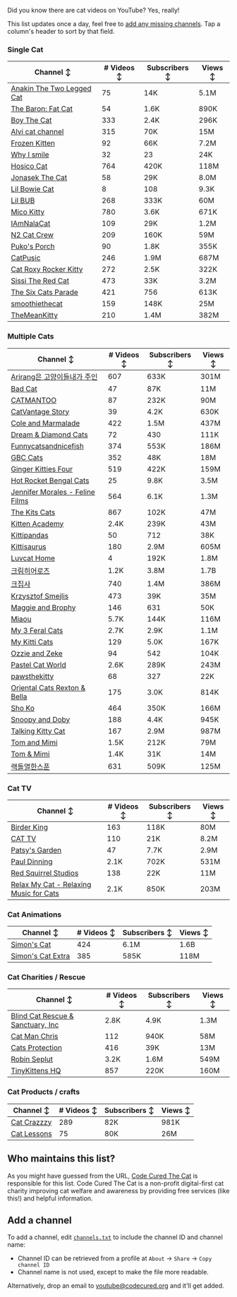 Did you know there are cat videos on YouTube? Yes, really!

This list updates once a day, feel free to [add any missing channels](#add-a-channel). Tap a column's header to sort by that field.


### Single Cat

| Channel ↕ | # Videos ↕ | Subscribers ↕ | Views ↕ |
| --- | --- | --- | --- |
| [Anakin The Two Legged Cat](https://youtube.com/@anakintwolegs) | 75 | 14K | 5.1M |
| [The Baron: Fat Cat](https://youtube.com/@thebaronfatcat6603) | 54 | 1.6K | 890K |
| [Boy The Cat](https://youtube.com/@boythecat) | 333 | 2.4K | 296K |
| [Alvi cat channel](https://youtube.com/@alvicatchannel) | 315 | 70K | 15M |
| [Frozen Kitten](https://youtube.com/@frozenkitten) | 92 | 66K | 7.2M |
| [Why I smile](https://youtube.com/@whyismile) | 32 | 23 | 24K |
| [Hosico Cat](https://youtube.com/@hosico_cat) | 764 | 420K | 118M |
| [Jonasek The Cat](https://youtube.com/@jonasekthecat) | 58 | 29K | 8.0M |
| [Lil Bowie Cat](https://youtube.com/@lilbowiecat9121) | 8 | 108 | 9.3K |
| [Lil BUB](https://youtube.com/@lilbub) | 268 | 333K | 60M |
| [Mico Kitty](https://youtube.com/@micokitty) | 780 | 3.6K | 671K |
| [IAmNalaCat](https://youtube.com/@iamnalacat) | 109 | 29K | 1.2M |
| [N2 Cat Crew](https://youtube.com/@n2catcrew) | 209 | 160K | 59M |
| [Puko's Porch](https://youtube.com/@pukosporch) | 90 | 1.8K | 355K |
| [CatPusic](https://youtube.com/@catpusic) | 246 | 1.9M | 687M |
| [Cat Roxy Rocker Kitty](https://youtube.com/@rockerroxy) | 272 | 2.5K | 322K |
| [Sissi The Red Cat](https://youtube.com/@veterinarylife) | 473 | 33K | 3.2M |
| [The Six Cats Parade](https://youtube.com/@thesixcatsparade) | 421 | 756 | 613K |
| [smoothiethecat](https://youtube.com/@smoothiethecat) | 159 | 148K | 25M |
| [TheMeanKitty](https://youtube.com/@themeankitty) | 210 | 1.4M | 382M |

### Multiple Cats

| Channel ↕ | # Videos ↕ | Subscribers ↕ | Views ↕ |
| --- | --- | --- | --- |
| [Arirang은 고양이들내가 주인](https://youtube.com/@arirang3) | 607 | 633K | 301M |
| [Bad Cat](https://youtube.com/@badcattube) | 47 | 87K | 11M |
| [CATMANTOO](https://youtube.com/@catmantoo) | 87 | 232K | 90M |
| [CatVantage Story](https://youtube.com/@catvantagestory) | 39 | 4.2K | 630K |
| [Cole and Marmalade](https://youtube.com/@coleandmarmalade) | 422 | 1.5M | 437M |
| [Dream & Diamond Cats](https://youtube.com/@dreamdiamondcats) | 72 | 430 | 111K |
| [Funnycatsandnicefish](https://youtube.com/@funnycatsandnicefish) | 374 | 553K | 186M |
| [GBC Cats](https://youtube.com/@gbccats) | 352 | 48K | 18M |
| [Ginger Kitties Four](https://youtube.com/@gingerkittiesfour) | 519 | 422K | 159M |
| [Hot Rocket Bengal Cats](https://youtube.com/@hotrocketbengalcats) | 25 | 9.8K | 3.5M |
| [Jennifer Morales - Feline Films](https://youtube.com/@jennifermoralesfelinefilms) | 564 | 6.1K | 1.3M |
| [The Kits Cats](https://youtube.com/@drnworbskitscats) | 867 | 102K | 47M |
| [Kitten Academy](https://youtube.com/@kittenacademy) | 2.4K | 239K | 43M |
| [Kittipandas](https://youtube.com/@kittipandas) | 50 | 712 | 38K |
| [Kittisaurus](https://youtube.com/@kittisaurus) | 180 | 2.9M | 605M |
| [Luvcat Home](https://youtube.com/@claireluvcat) | 4 | 192K | 1.8M |
| [크림히어로즈](https://youtube.com/@creamheros) | 1.2K | 3.8M | 1.7B |
| [크집사](https://youtube.com/@claire_luvcat) | 740 | 1.4M | 386M |
| [Krzysztof Smejlis](https://youtube.com/@bobonikita) | 473 | 39K | 35M |
| [Maggie and Brophy](https://youtube.com/@maggieandbrophy1327) | 146 | 631 | 50K |
| [Miaou](https://youtube.com/@miaou-cat) | 5.7K | 144K | 116M |
| [My 3 Feral Cats](https://youtube.com/@my3feralcats) | 2.7K | 2.9K | 1.1M |
| [My Kitti Cats](https://youtube.com/@mykitticats) | 129 | 5.0K | 167K |
| [Ozzie and Zeke](https://youtube.com/@ozzieandzeke) | 94 | 542 | 104K |
| [Pastel Cat World](https://youtube.com/@pastelcatworld) | 2.6K | 289K | 243M |
| [pawsthekitty](https://youtube.com/@pawsthekitty) | 68 | 327 | 22K |
| [Oriental Cats Rexton & Bella](https://youtube.com/@rextonorientalcat) | 175 | 3.0K | 814K |
| [Sho Ko](https://youtube.com/@shortyandkodi) | 464 | 350K | 166M |
| [Snoopy and Doby](https://youtube.com/@snoopyanddoby) | 188 | 4.4K | 945K |
| [Talking Kitty Cat](https://youtube.com/@stevecash83) | 167 | 2.9M | 987M |
| [Tom and Mimi](https://youtube.com/@tomandmimi) | 1.5K | 212K | 79M |
| [Tom & Mimi](https://youtube.com/@tom_and_mimi) | 1.4K | 31K | 14M |
| [랙돌열한스푼](https://youtube.com/@unboxingragdolls) | 631 | 509K | 125M |

### Cat TV

| Channel ↕ | # Videos ↕ | Subscribers ↕ | Views ↕ |
| --- | --- | --- | --- |
| [Birder King](https://youtube.com/@birderking) | 163 | 118K | 80M |
| [CAT TV](https://youtube.com/@cattvgames) | 110 | 21K | 8.2M |
| [Patsy's Garden](https://youtube.com/@patsysgarden) | 47 | 7.7K | 2.9M |
| [Paul Dinning](https://youtube.com/@pauldinningwildlifeincornwall) | 2.1K | 702K | 531M |
| [Red Squirrel Studios](https://youtube.com/@redsquirrelstudios) | 138 | 22K | 11M |
| [Relax My Cat - Relaxing Music for Cats](https://youtube.com/@relaxmycat) | 2.1K | 850K | 203M |

### Cat Animations

| Channel ↕ | # Videos ↕ | Subscribers ↕ | Views ↕ |
| --- | --- | --- | --- |
| [Simon's Cat](https://youtube.com/@simonscat) | 424 | 6.1M | 1.6B |
| [Simon's Cat Extra](https://youtube.com/@simonscatextra) | 385 | 585K | 118M |

### Cat Charities / Rescue

| Channel ↕ | # Videos ↕ | Subscribers ↕ | Views ↕ |
| --- | --- | --- | --- |
| [Blind Cat Rescue & Sanctuary, Inc](https://youtube.com/@blindcatrescuesanctuary) | 2.8K | 4.9K | 1.3M |
| [Cat Man Chris](https://youtube.com/@catmanchrispoole) | 112 | 940K | 58M |
| [Cats Protection](https://youtube.com/@catsprotection) | 416 | 39K | 13M |
| [Robin Seplut](https://youtube.com/@robinseplut) | 3.2K | 1.6M | 549M |
| [TinyKittens HQ](https://youtube.com/@tinykittens) | 857 | 220K | 160M |

### Cat Products / crafts

| Channel ↕ | # Videos ↕ | Subscribers ↕ | Views ↕ |
| --- | --- | --- | --- |
| [Cat Crazzzy](https://youtube.com/@catcrazychannel) | 289 | 82K | 981K |
| [Cat Lessons](https://youtube.com/@catlessons) | 75 | 80K | 26M |


## Who maintains this list?

As you might have guessed from the URL, [Code Cured The Cat](https://codecured.org) is responsible for this list. Code Cured The Cat is a non-profit digital-first cat charity improving cat welfare and awareness by providing free services (like this!) and helpful information.

## Add a channel

To add a channel, edit [`channels.txt`](https://github.com/CodeCured/YouTubeIsForCats/blob/main/automation/channels.txt) to include the channel ID and channel name:
* Channel ID can be retrieved from a profile at `About` -> `Share` -> `Copy channel ID`
* Channel name is not used, except to make the file more readable.

Alternatively, drop an email to [youtube@codecured.org](mailto:youtube@codecured.org) and it'll get added.
